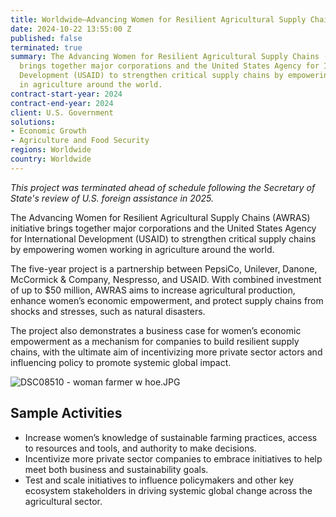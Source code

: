 ```yaml
---
title: Worldwide—Advancing Women for Resilient Agricultural Supply Chains (AWRAS)
date: 2024-10-22 13:55:00 Z
published: false
terminated: true
summary: The Advancing Women for Resilient Agricultural Supply Chains (AWRAS) initiative
  brings together major corporations and the United States Agency for International
  Development (USAID) to strengthen critical supply chains by empowering women working
  in agriculture around the world.
contract-start-year: 2024
contract-end-year: 2024
client: U.S. Government
solutions:
- Economic Growth
- Agriculture and Food Security
regions: Worldwide
country: Worldwide
---
```


<aside><em>This project was terminated ahead of schedule following the Secretary of State's review of U.S. foreign assistance in 2025.</em></aside>

The Advancing Women for Resilient Agricultural Supply Chains (AWRAS) initiative brings together major corporations and the United States Agency for International Development (USAID) to strengthen critical supply chains by empowering women working in agriculture around the world.

The five-year project is a partnership between PepsiCo, Unilever, Danone, McCormick & Company, Nespresso, and USAID.  With combined investment of up to $50 million, AWRAS aims to increase agricultural production, enhance women’s economic empowerment, and protect supply chains from shocks and stresses, such as natural disasters.

The project also demonstrates a business case for women’s economic empowerment as a mechanism for companies to build resilient supply chains, with the ultimate aim of incentivizing more private sector actors and influencing policy to promote systemic global impact.

![DSC08510 - woman farmer w hoe.JPG](/uploads/DSC08510%20-%20woman%20farmer%20w%20hoe.JPG)

## Sample Activities

* Increase women’s knowledge of sustainable farming practices, access to resources and tools, and authority to make decisions.
* Incentivize more private sector companies to embrace initiatives to help meet both business and sustainability goals.
* Test and scale initiatives to influence policymakers and other key ecosystem stakeholders in driving systemic global change across the agricultural sector.
